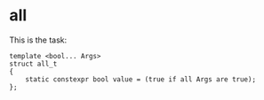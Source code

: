all
=======
This is the task:

```
template <bool... Args>
struct all_t
{
    static constexpr bool value = (true if all Args are true);
};
```

